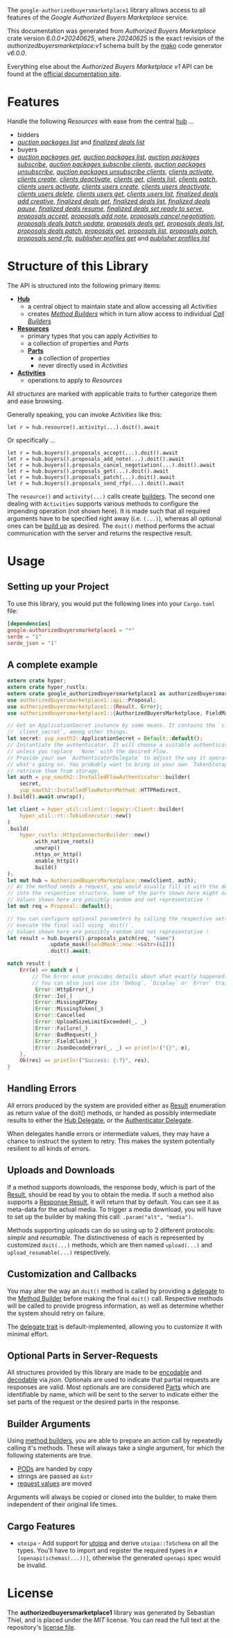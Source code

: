 <!---
DO NOT EDIT !
This file was generated automatically from 'src/generator/templates/api/README.md.mako'
DO NOT EDIT !
-->
The `google-authorizedbuyersmarketplace1` library allows access to all features of the *Google Authorized Buyers Marketplace* service.

This documentation was generated from *Authorized Buyers Marketplace* crate version *6.0.0+20240625*, where *20240625* is the exact revision of the *authorizedbuyersmarketplace:v1* schema built by the [mako](http://www.makotemplates.org/) code generator *v6.0.0*.

Everything else about the *Authorized Buyers Marketplace* *v1* API can be found at the
[official documentation site](https://developers.google.com/authorized-buyers/apis/marketplace/reference/rest/).
# Features

Handle the following *Resources* with ease from the central [hub](https://docs.rs/google-authorizedbuyersmarketplace1/6.0.0+20240625/google_authorizedbuyersmarketplace1/AuthorizedBuyersMarketplace) ...

* bidders
 * [*auction packages list*](https://docs.rs/google-authorizedbuyersmarketplace1/6.0.0+20240625/google_authorizedbuyersmarketplace1/api::BidderAuctionPackageListCall) and [*finalized deals list*](https://docs.rs/google-authorizedbuyersmarketplace1/6.0.0+20240625/google_authorizedbuyersmarketplace1/api::BidderFinalizedDealListCall)
* buyers
 * [*auction packages get*](https://docs.rs/google-authorizedbuyersmarketplace1/6.0.0+20240625/google_authorizedbuyersmarketplace1/api::BuyerAuctionPackageGetCall), [*auction packages list*](https://docs.rs/google-authorizedbuyersmarketplace1/6.0.0+20240625/google_authorizedbuyersmarketplace1/api::BuyerAuctionPackageListCall), [*auction packages subscribe*](https://docs.rs/google-authorizedbuyersmarketplace1/6.0.0+20240625/google_authorizedbuyersmarketplace1/api::BuyerAuctionPackageSubscribeCall), [*auction packages subscribe clients*](https://docs.rs/google-authorizedbuyersmarketplace1/6.0.0+20240625/google_authorizedbuyersmarketplace1/api::BuyerAuctionPackageSubscribeClientCall), [*auction packages unsubscribe*](https://docs.rs/google-authorizedbuyersmarketplace1/6.0.0+20240625/google_authorizedbuyersmarketplace1/api::BuyerAuctionPackageUnsubscribeCall), [*auction packages unsubscribe clients*](https://docs.rs/google-authorizedbuyersmarketplace1/6.0.0+20240625/google_authorizedbuyersmarketplace1/api::BuyerAuctionPackageUnsubscribeClientCall), [*clients activate*](https://docs.rs/google-authorizedbuyersmarketplace1/6.0.0+20240625/google_authorizedbuyersmarketplace1/api::BuyerClientActivateCall), [*clients create*](https://docs.rs/google-authorizedbuyersmarketplace1/6.0.0+20240625/google_authorizedbuyersmarketplace1/api::BuyerClientCreateCall), [*clients deactivate*](https://docs.rs/google-authorizedbuyersmarketplace1/6.0.0+20240625/google_authorizedbuyersmarketplace1/api::BuyerClientDeactivateCall), [*clients get*](https://docs.rs/google-authorizedbuyersmarketplace1/6.0.0+20240625/google_authorizedbuyersmarketplace1/api::BuyerClientGetCall), [*clients list*](https://docs.rs/google-authorizedbuyersmarketplace1/6.0.0+20240625/google_authorizedbuyersmarketplace1/api::BuyerClientListCall), [*clients patch*](https://docs.rs/google-authorizedbuyersmarketplace1/6.0.0+20240625/google_authorizedbuyersmarketplace1/api::BuyerClientPatchCall), [*clients users activate*](https://docs.rs/google-authorizedbuyersmarketplace1/6.0.0+20240625/google_authorizedbuyersmarketplace1/api::BuyerClientUserActivateCall), [*clients users create*](https://docs.rs/google-authorizedbuyersmarketplace1/6.0.0+20240625/google_authorizedbuyersmarketplace1/api::BuyerClientUserCreateCall), [*clients users deactivate*](https://docs.rs/google-authorizedbuyersmarketplace1/6.0.0+20240625/google_authorizedbuyersmarketplace1/api::BuyerClientUserDeactivateCall), [*clients users delete*](https://docs.rs/google-authorizedbuyersmarketplace1/6.0.0+20240625/google_authorizedbuyersmarketplace1/api::BuyerClientUserDeleteCall), [*clients users get*](https://docs.rs/google-authorizedbuyersmarketplace1/6.0.0+20240625/google_authorizedbuyersmarketplace1/api::BuyerClientUserGetCall), [*clients users list*](https://docs.rs/google-authorizedbuyersmarketplace1/6.0.0+20240625/google_authorizedbuyersmarketplace1/api::BuyerClientUserListCall), [*finalized deals add creative*](https://docs.rs/google-authorizedbuyersmarketplace1/6.0.0+20240625/google_authorizedbuyersmarketplace1/api::BuyerFinalizedDealAddCreativeCall), [*finalized deals get*](https://docs.rs/google-authorizedbuyersmarketplace1/6.0.0+20240625/google_authorizedbuyersmarketplace1/api::BuyerFinalizedDealGetCall), [*finalized deals list*](https://docs.rs/google-authorizedbuyersmarketplace1/6.0.0+20240625/google_authorizedbuyersmarketplace1/api::BuyerFinalizedDealListCall), [*finalized deals pause*](https://docs.rs/google-authorizedbuyersmarketplace1/6.0.0+20240625/google_authorizedbuyersmarketplace1/api::BuyerFinalizedDealPauseCall), [*finalized deals resume*](https://docs.rs/google-authorizedbuyersmarketplace1/6.0.0+20240625/google_authorizedbuyersmarketplace1/api::BuyerFinalizedDealResumeCall), [*finalized deals set ready to serve*](https://docs.rs/google-authorizedbuyersmarketplace1/6.0.0+20240625/google_authorizedbuyersmarketplace1/api::BuyerFinalizedDealSetReadyToServeCall), [*proposals accept*](https://docs.rs/google-authorizedbuyersmarketplace1/6.0.0+20240625/google_authorizedbuyersmarketplace1/api::BuyerProposalAcceptCall), [*proposals add note*](https://docs.rs/google-authorizedbuyersmarketplace1/6.0.0+20240625/google_authorizedbuyersmarketplace1/api::BuyerProposalAddNoteCall), [*proposals cancel negotiation*](https://docs.rs/google-authorizedbuyersmarketplace1/6.0.0+20240625/google_authorizedbuyersmarketplace1/api::BuyerProposalCancelNegotiationCall), [*proposals deals batch update*](https://docs.rs/google-authorizedbuyersmarketplace1/6.0.0+20240625/google_authorizedbuyersmarketplace1/api::BuyerProposalDealBatchUpdateCall), [*proposals deals get*](https://docs.rs/google-authorizedbuyersmarketplace1/6.0.0+20240625/google_authorizedbuyersmarketplace1/api::BuyerProposalDealGetCall), [*proposals deals list*](https://docs.rs/google-authorizedbuyersmarketplace1/6.0.0+20240625/google_authorizedbuyersmarketplace1/api::BuyerProposalDealListCall), [*proposals deals patch*](https://docs.rs/google-authorizedbuyersmarketplace1/6.0.0+20240625/google_authorizedbuyersmarketplace1/api::BuyerProposalDealPatchCall), [*proposals get*](https://docs.rs/google-authorizedbuyersmarketplace1/6.0.0+20240625/google_authorizedbuyersmarketplace1/api::BuyerProposalGetCall), [*proposals list*](https://docs.rs/google-authorizedbuyersmarketplace1/6.0.0+20240625/google_authorizedbuyersmarketplace1/api::BuyerProposalListCall), [*proposals patch*](https://docs.rs/google-authorizedbuyersmarketplace1/6.0.0+20240625/google_authorizedbuyersmarketplace1/api::BuyerProposalPatchCall), [*proposals send rfp*](https://docs.rs/google-authorizedbuyersmarketplace1/6.0.0+20240625/google_authorizedbuyersmarketplace1/api::BuyerProposalSendRfpCall), [*publisher profiles get*](https://docs.rs/google-authorizedbuyersmarketplace1/6.0.0+20240625/google_authorizedbuyersmarketplace1/api::BuyerPublisherProfileGetCall) and [*publisher profiles list*](https://docs.rs/google-authorizedbuyersmarketplace1/6.0.0+20240625/google_authorizedbuyersmarketplace1/api::BuyerPublisherProfileListCall)




# Structure of this Library

The API is structured into the following primary items:

* **[Hub](https://docs.rs/google-authorizedbuyersmarketplace1/6.0.0+20240625/google_authorizedbuyersmarketplace1/AuthorizedBuyersMarketplace)**
    * a central object to maintain state and allow accessing all *Activities*
    * creates [*Method Builders*](https://docs.rs/google-authorizedbuyersmarketplace1/6.0.0+20240625/google_authorizedbuyersmarketplace1/common::MethodsBuilder) which in turn
      allow access to individual [*Call Builders*](https://docs.rs/google-authorizedbuyersmarketplace1/6.0.0+20240625/google_authorizedbuyersmarketplace1/common::CallBuilder)
* **[Resources](https://docs.rs/google-authorizedbuyersmarketplace1/6.0.0+20240625/google_authorizedbuyersmarketplace1/common::Resource)**
    * primary types that you can apply *Activities* to
    * a collection of properties and *Parts*
    * **[Parts](https://docs.rs/google-authorizedbuyersmarketplace1/6.0.0+20240625/google_authorizedbuyersmarketplace1/common::Part)**
        * a collection of properties
        * never directly used in *Activities*
* **[Activities](https://docs.rs/google-authorizedbuyersmarketplace1/6.0.0+20240625/google_authorizedbuyersmarketplace1/common::CallBuilder)**
    * operations to apply to *Resources*

All *structures* are marked with applicable traits to further categorize them and ease browsing.

Generally speaking, you can invoke *Activities* like this:

```Rust,ignore
let r = hub.resource().activity(...).doit().await
```

Or specifically ...

```ignore
let r = hub.buyers().proposals_accept(...).doit().await
let r = hub.buyers().proposals_add_note(...).doit().await
let r = hub.buyers().proposals_cancel_negotiation(...).doit().await
let r = hub.buyers().proposals_get(...).doit().await
let r = hub.buyers().proposals_patch(...).doit().await
let r = hub.buyers().proposals_send_rfp(...).doit().await
```

The `resource()` and `activity(...)` calls create [builders][builder-pattern]. The second one dealing with `Activities`
supports various methods to configure the impending operation (not shown here). It is made such that all required arguments have to be
specified right away (i.e. `(...)`), whereas all optional ones can be [build up][builder-pattern] as desired.
The `doit()` method performs the actual communication with the server and returns the respective result.

# Usage

## Setting up your Project

To use this library, you would put the following lines into your `Cargo.toml` file:

```toml
[dependencies]
google-authorizedbuyersmarketplace1 = "*"
serde = "1"
serde_json = "1"
```

## A complete example

```Rust
extern crate hyper;
extern crate hyper_rustls;
extern crate google_authorizedbuyersmarketplace1 as authorizedbuyersmarketplace1;
use authorizedbuyersmarketplace1::api::Proposal;
use authorizedbuyersmarketplace1::{Result, Error};
use authorizedbuyersmarketplace1::{AuthorizedBuyersMarketplace, FieldMask, hyper_rustls, hyper_util, yup_oauth2};

// Get an ApplicationSecret instance by some means. It contains the `client_id` and
// `client_secret`, among other things.
let secret: yup_oauth2::ApplicationSecret = Default::default();
// Instantiate the authenticator. It will choose a suitable authentication flow for you,
// unless you replace  `None` with the desired Flow.
// Provide your own `AuthenticatorDelegate` to adjust the way it operates and get feedback about
// what's going on. You probably want to bring in your own `TokenStorage` to persist tokens and
// retrieve them from storage.
let auth = yup_oauth2::InstalledFlowAuthenticator::builder(
    secret,
    yup_oauth2::InstalledFlowReturnMethod::HTTPRedirect,
).build().await.unwrap();

let client = hyper_util::client::legacy::Client::builder(
    hyper_util::rt::TokioExecutor::new()
)
.build(
    hyper_rustls::HttpsConnectorBuilder::new()
        .with_native_roots()
        .unwrap()
        .https_or_http()
        .enable_http1()
        .build()
);
let mut hub = AuthorizedBuyersMarketplace::new(client, auth);
// As the method needs a request, you would usually fill it with the desired information
// into the respective structure. Some of the parts shown here might not be applicable !
// Values shown here are possibly random and not representative !
let mut req = Proposal::default();

// You can configure optional parameters by calling the respective setters at will, and
// execute the final call using `doit()`.
// Values shown here are possibly random and not representative !
let result = hub.buyers().proposals_patch(req, "name")
             .update_mask(FieldMask::new::<&str>(&[]))
             .doit().await;

match result {
    Err(e) => match e {
        // The Error enum provides details about what exactly happened.
        // You can also just use its `Debug`, `Display` or `Error` traits
         Error::HttpError(_)
        |Error::Io(_)
        |Error::MissingAPIKey
        |Error::MissingToken(_)
        |Error::Cancelled
        |Error::UploadSizeLimitExceeded(_, _)
        |Error::Failure(_)
        |Error::BadRequest(_)
        |Error::FieldClash(_)
        |Error::JsonDecodeError(_, _) => println!("{}", e),
    },
    Ok(res) => println!("Success: {:?}", res),
}

```
## Handling Errors

All errors produced by the system are provided either as [Result](https://docs.rs/google-authorizedbuyersmarketplace1/6.0.0+20240625/google_authorizedbuyersmarketplace1/common::Result) enumeration as return value of
the doit() methods, or handed as possibly intermediate results to either the
[Hub Delegate](https://docs.rs/google-authorizedbuyersmarketplace1/6.0.0+20240625/google_authorizedbuyersmarketplace1/common::Delegate), or the [Authenticator Delegate](https://docs.rs/yup-oauth2/*/yup_oauth2/trait.AuthenticatorDelegate.html).

When delegates handle errors or intermediate values, they may have a chance to instruct the system to retry. This
makes the system potentially resilient to all kinds of errors.

## Uploads and Downloads
If a method supports downloads, the response body, which is part of the [Result](https://docs.rs/google-authorizedbuyersmarketplace1/6.0.0+20240625/google_authorizedbuyersmarketplace1/common::Result), should be
read by you to obtain the media.
If such a method also supports a [Response Result](https://docs.rs/google-authorizedbuyersmarketplace1/6.0.0+20240625/google_authorizedbuyersmarketplace1/common::ResponseResult), it will return that by default.
You can see it as meta-data for the actual media. To trigger a media download, you will have to set up the builder by making
this call: `.param("alt", "media")`.

Methods supporting uploads can do so using up to 2 different protocols:
*simple* and *resumable*. The distinctiveness of each is represented by customized
`doit(...)` methods, which are then named `upload(...)` and `upload_resumable(...)` respectively.

## Customization and Callbacks

You may alter the way an `doit()` method is called by providing a [delegate](https://docs.rs/google-authorizedbuyersmarketplace1/6.0.0+20240625/google_authorizedbuyersmarketplace1/common::Delegate) to the
[Method Builder](https://docs.rs/google-authorizedbuyersmarketplace1/6.0.0+20240625/google_authorizedbuyersmarketplace1/common::CallBuilder) before making the final `doit()` call.
Respective methods will be called to provide progress information, as well as determine whether the system should
retry on failure.

The [delegate trait](https://docs.rs/google-authorizedbuyersmarketplace1/6.0.0+20240625/google_authorizedbuyersmarketplace1/common::Delegate) is default-implemented, allowing you to customize it with minimal effort.

## Optional Parts in Server-Requests

All structures provided by this library are made to be [encodable](https://docs.rs/google-authorizedbuyersmarketplace1/6.0.0+20240625/google_authorizedbuyersmarketplace1/common::RequestValue) and
[decodable](https://docs.rs/google-authorizedbuyersmarketplace1/6.0.0+20240625/google_authorizedbuyersmarketplace1/common::ResponseResult) via *json*. Optionals are used to indicate that partial requests are responses
are valid.
Most optionals are are considered [Parts](https://docs.rs/google-authorizedbuyersmarketplace1/6.0.0+20240625/google_authorizedbuyersmarketplace1/common::Part) which are identifiable by name, which will be sent to
the server to indicate either the set parts of the request or the desired parts in the response.

## Builder Arguments

Using [method builders](https://docs.rs/google-authorizedbuyersmarketplace1/6.0.0+20240625/google_authorizedbuyersmarketplace1/common::CallBuilder), you are able to prepare an action call by repeatedly calling it's methods.
These will always take a single argument, for which the following statements are true.

* [PODs][wiki-pod] are handed by copy
* strings are passed as `&str`
* [request values](https://docs.rs/google-authorizedbuyersmarketplace1/6.0.0+20240625/google_authorizedbuyersmarketplace1/common::RequestValue) are moved

Arguments will always be copied or cloned into the builder, to make them independent of their original life times.

[wiki-pod]: http://en.wikipedia.org/wiki/Plain_old_data_structure
[builder-pattern]: http://en.wikipedia.org/wiki/Builder_pattern
[google-go-api]: https://github.com/google/google-api-go-client

## Cargo Features

* `utoipa` - Add support for [utoipa](https://crates.io/crates/utoipa) and derive `utoipa::ToSchema` on all
the types. You'll have to import and register the required types in `#[openapi(schemas(...))]`, otherwise the
generated `openapi` spec would be invalid.


# License
The **authorizedbuyersmarketplace1** library was generated by Sebastian Thiel, and is placed
under the *MIT* license.
You can read the full text at the repository's [license file][repo-license].

[repo-license]: https://github.com/Byron/google-apis-rsblob/main/LICENSE.md

